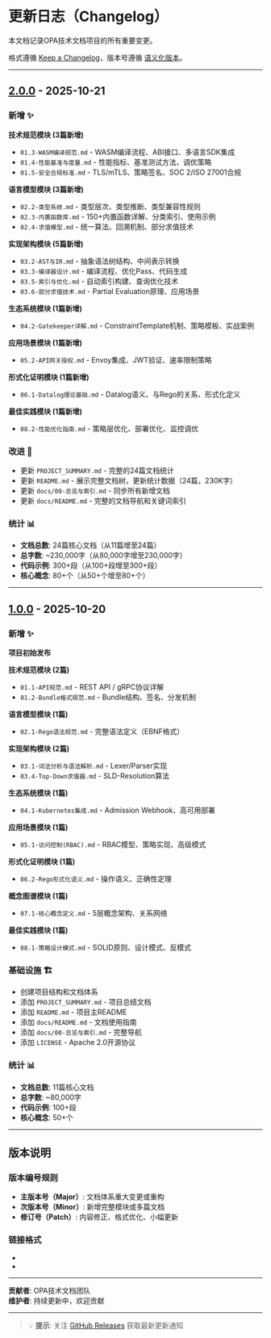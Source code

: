 # 更新日志（Changelog）

本文档记录OPA技术文档项目的所有重要变更。

格式遵循 [Keep a Changelog](https://keepachangelog.com/zh-CN/1.0.0/)，版本号遵循 [语义化版本](https://semver.org/lang/zh-CN/)。

---

## [2.0.0] - 2025-10-21

### 新增 ✨

**技术规范模块 (3篇新增)**
- `01.3-WASM编译规范.md` - WASM编译流程、ABI接口、多语言SDK集成
- `01.4-性能基准与度量.md` - 性能指标、基准测试方法、调优策略
- `01.5-安全合规标准.md` - TLS/mTLS、策略签名、SOC 2/ISO 27001合规

**语言模型模块 (3篇新增)**
- `02.2-类型系统.md` - 类型层次、类型推断、类型兼容性规则
- `02.3-内置函数库.md` - 150+内置函数详解、分类索引、使用示例
- `02.4-求值模型.md` - 统一算法、回溯机制、部分求值技术

**实现架构模块 (5篇新增)**
- `03.2-AST与IR.md` - 抽象语法树结构、中间表示转换
- `03.3-编译器设计.md` - 编译流程、优化Pass、代码生成
- `03.5-索引与优化.md` - 自动索引构建、查询优化技术
- `03.6-部分求值技术.md` - Partial Evaluation原理、应用场景

**生态系统模块 (1篇新增)**
- `04.2-Gatekeeper详解.md` - ConstraintTemplate机制、策略模板、实战案例

**应用场景模块 (1篇新增)**
- `05.2-API网关授权.md` - Envoy集成、JWT验证、速率限制策略

**形式化证明模块 (1篇新增)**
- `06.1-Datalog理论基础.md` - Datalog语义、与Rego的关系、形式化定义

**最佳实践模块 (1篇新增)**
- `08.2-性能优化指南.md` - 策略层优化、部署优化、监控调优

### 改进 🚀

- 更新 `PROJECT_SUMMARY.md` - 完整的24篇文档统计
- 更新 `README.md` - 展示完整文档树，更新统计数据（24篇，230K字）
- 更新 `docs/00-总览与索引.md` - 同步所有新增文档
- 更新 `docs/README.md` - 完整的文档导航和关键词索引

### 统计 📊

- **文档总数**: 24篇核心文档（从11篇增至24篇）
- **总字数**: ~230,000字（从80,000字增至230,000字）
- **代码示例**: 300+段（从100+段增至300+段）
- **核心概念**: 80+个（从50+个增至80+个）

---

## [1.0.0] - 2025-10-20

### 新增 ✨

**项目初始发布**

**技术规范模块 (2篇)**
- `01.1-API规范.md` - REST API / gRPC协议详解
- `01.2-Bundle格式规范.md` - Bundle结构、签名、分发机制

**语言模型模块 (1篇)**
- `02.1-Rego语法规范.md` - 完整语法定义（EBNF格式）

**实现架构模块 (2篇)**
- `03.1-词法分析与语法解析.md` - Lexer/Parser实现
- `03.4-Top-Down求值器.md` - SLD-Resolution算法

**生态系统模块 (1篇)**
- `04.1-Kubernetes集成.md` - Admission Webhook、高可用部署

**应用场景模块 (1篇)**
- `05.1-访问控制(RBAC).md` - RBAC模型、策略实现、高级模式

**形式化证明模块 (1篇)**
- `06.2-Rego形式化语义.md` - 操作语义、正确性定理

**概念图谱模块 (1篇)**
- `07.1-核心概念定义.md` - 5层概念架构、关系网络

**最佳实践模块 (1篇)**
- `08.1-策略设计模式.md` - SOLID原则、设计模式、反模式

### 基础设施 🏗️

- 创建项目结构和文档体系
- 添加 `PROJECT_SUMMARY.md` - 项目总结文档
- 添加 `README.md` - 项目主README
- 添加 `docs/README.md` - 文档使用指南
- 添加 `docs/00-总览与索引.md` - 完整导航
- 添加 `LICENSE` - Apache 2.0开源协议

### 统计 📊

- **文档总数**: 11篇核心文档
- **总字数**: ~80,000字
- **代码示例**: 100+段
- **核心概念**: 50+个

---

## 版本说明

### 版本编号规则

- **主版本号（Major）**: 文档体系重大变更或重构
- **次版本号（Minor）**: 新增完整模块或多篇文档
- **修订号（Patch）**: 内容修正、格式优化、小幅更新

### 链接格式

- [2.0.0]: https://github.com/your-repo/opa/releases/tag/v2.0.0
- [1.0.0]: https://github.com/your-repo/opa/releases/tag/v1.0.0

---

**贡献者**: OPA技术文档团队  
**维护者**: 持续更新中，欢迎贡献

---

> 💡 **提示**: 关注 [GitHub Releases](https://github.com/your-repo/opa/releases) 获取最新更新通知

